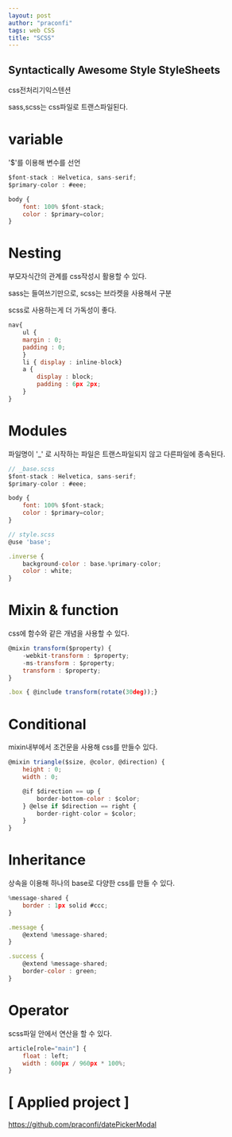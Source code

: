 ```yaml
---
layout: post
author: "praconfi"
tags: web CSS
title: "SCSS"
---
```


## Syntactically Awesome Style StyleSheets

css전처리기익스텐션

sass,scss는 css파일로 트랜스파일된다.

# variable

'$'를 이용해 변수를 선언

```jsx
$font-stack : Helvetica, sans-serif;
$primary-color : #eee;

body {
	font: 100% $font-stack;
	color : $primary=color;
}
```

# Nesting

부모자식간의 관계를 css작성시 활용할 수 있다.

sass는 들여쓰기만으로, scss는 브라켓을 사용해서 구분

scss로 사용하는게 더 가독성이 좋다.

```jsx
nav{
	ul {
	margin : 0;
	padding : 0;
	} 
	li { display : inline-block}
	a {
		display : block;
		padding : 6px 2px;
	}
}
```

# Modules

파일명이 '_' 로 시작하는 파일은 트랜스파일되지 않고 다른파일에 종속된다.

```jsx
// _base.scss
$font-stack : Helvetica, sans-serif;
$primary-color : #eee;

body {
	font: 100% $font-stack;
	color : $primary=color;
}
```

```jsx
// style.scss
@use 'base';

.inverse {
	background-color : base.%primary-color;
	color : white;
}
```

# Mixin & function

css에 함수와 같은 개념을 사용할 수 있다.

```jsx
@mixin transform($property) {
	-webkit-transform : $property;
	-ms-transform : $property;
	transform : $property;
}

.box { @include transform(rotate(30deg));}
```

# Conditional

mixin내부에서 조건문을 사용해 css를 만들수 있다.

```jsx
@mixin triangle($size, @color, @direction) {
	height : 0;
	width : 0;

	@if $direction == up {
		border-bottom-color : $color;
	} @else if $direction == right {
		border-right-color = $color;
	} 
}
```

# Inheritance

상속을 이용해 하나의 base로 다양한 css를 만들 수 있다.

```jsx
%message-shared {
	border : 1px solid #ccc;
}

.message {
	@extend %message-shared;
}

.success {
	@extend %message-shared;
	border-color : green;
}
```

# Operator

scss파일 안에서 연산을 할 수 있다.

```jsx
article[role="main"] {
	float : left;
	width : 600px / 960px * 100%;
}
```
  
# [ Applied project ]
https://github.com/praconfi/datePickerModal